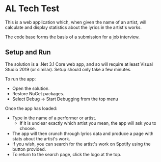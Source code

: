 # AL Tech Test
This is a web application which, when given the name of an artist, will calculate and display statistics about the lyrics in the artist's works.

The code base forms the basis of a submission for a job interview.

## Setup and Run
The solution is a .Net 3.1 Core web app, and so will require at least Visual Studio 2019 (or similar). Setup should only take a few minutes.

To run the app:
* Open the solution.
* Restore NuGet packages.
* Select Debug -> Start Debugging from the top menu

Once the app has loaded:
* Type in the name of a performer or artist.
    * If it is unclear exactly which artist you mean, the app will ask you to choose.
* The app will then crunch through lyrics data and produce a page with stats about the artist's work.
* If you wish, you can search for the artist's work on Spotify using the button provided.
* To return to the search page, click the logo at the top.
